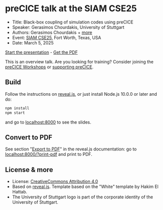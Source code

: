 # preCICE talk at the SIAM CSE25

- Title: Black-box coupling of simulation codes using preCICE
- Speaker: Gerasimos Chourdakis, University of Stuttgart
- Authors: Gerasimos Chourdakis + [more](https://www.precice.org/about/)
- Event: [SIAM CSE25](https://www.siam.org/conferences-events/siam-conferences/cse25/), Fort Worth, Texas, USA
- Date: March 5, 2025

[Start the presentation](https://makish.github.io/slides-cse25/) - [Get the PDF](https://github.com/MakisH/slides-cse25/blob/master/slides-archive.pdf)

This is an overview talk. Are you looking for training? Consider joining the [preCICE Workshops](https://precice.org/precice-workshop.html) or [supporting preCICE](https://precice.org/community-support-precice).

## Build

Follow the instructions on [reveal.js](https://revealjs.com/installation/), or just install Node.js 10.0.0 or later and do:

```bash
npm install
npm start
```

and go to [localhost:8000](http://localhost:8000/) to see the slides.

## Convert to PDF

See section "[Export to PDF](https://revealjs.com/pdf-export/)" in the reveal.js documentation: go to [localhost:8000/?print-pdf](http://localhost:8000/?print-pdf) and print to PDF.

## License & more

- License: [CreativeCommons Attribution 4.0](https://creativecommons.org/licenses/by/4.0/)
- Based on [reveal.js](https://github.com/hakimel/reveal.js). Template based on the "White" template by Hakim El Hattab.
- The University of Stuttgart logo is part of the corporate identity of the University of Stuttgart.
